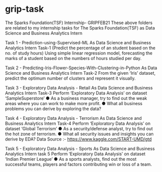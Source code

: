 # grip-task
The Sparks Foundation(TSF) Internship- GRIPFEB21 These above folders are related to my internship tasks for The Sparks Foundation(TSF) as Data Science and Business Analytics Intern

Task 1 - Prediction-using-Supervised-ML As Data Science and Business Analytics Intern Task-1 (Predict the percentage of an student based on the no. of study hours) Using simple linear regression model, forecasting the marks of a student based on the numbers of hours studied per day.

Task 2 - Predicting-Iris-Flower-Species-With-Clustering-in-Python As Data Science and Business Analytics Intern Task-2 From the given ‘Iris’ dataset, predict the optimum number of clusters and represent it visually.

Task 3 - Exploratory Data Analysis - Retail As Data Science and Business Analytics Intern Task-3 Perform ‘Exploratory Data Analysis’ on dataset ‘SampleSuperstore’ ● As a business manager, try to find out the weak areas where you can work to make more profit. ● What all business problems you can derive by exploring the data?

Task 4 - Exploratory Data Analysis - Terrorism As Data Science and Business Analytics Intern Task-4 Perform ‘Exploratory Data Analysis’ on dataset ‘Global Terrorism’ ● As a security/defense analyst, try to find out the hot zone of terrorism. ● What all security issues and insights you can derive by EDA? Data Source :- https://www.kaggle.com/START-UMD/gtd

Task 5 - Exploratory Data Analysis - Sports As Data Science and Business Analytics Intern task 5 Perform ‘Exploratory Data Analysis’ on dataset ‘Indian Premier League’ ● As a sports analysts, find out the most successful teams, players and factors contributing win or loss of a team.
